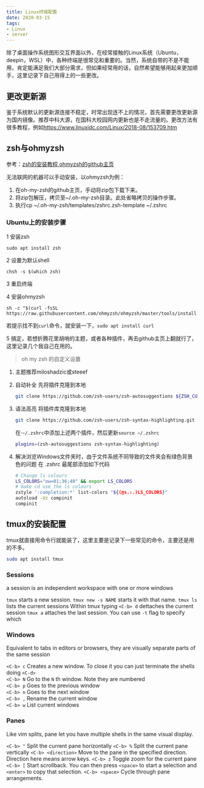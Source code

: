 ```yaml
---
title: Linux终端配置
date: 2020-03-15
tags: 
- Linux
- server
---
```


除了桌面操作系统图形交互界面以外，在经常接触的Linux系统（Ubuntu，deepin，WSL）中，各种终端是很常见和重要的。当然，系统自带的不是不能用，肯定能满足我们大部分需求，但如果经常用的话，自然希望能够用起来更加顺手，这里记录下自己用得上的一些更改。<!--more-->

## 更改更新源

鉴于系统默认的更新源连接不稳定，时常出现连不上的情况，首先需要更改更新源为国内镜像。推荐中科大源，在国科大校园网内更新也是不走流量的。更改方法有很多教程，例如<https://www.linuxidc.com/Linux/2018-08/153709.htm>

## zsh与ohmyzsh

参考：[zsh的安装教程](https://github.com/ohmyzsh/ohmyzsh/wiki/Installing-ZSH),[ohmyzsh的github主页](https://github.com/ohmyzsh/ohmyzsh)

无法联网的机器可以手动安装，以ohmyzsh为例：

1. 在oh-my-zsh的github主页，手动将zip包下载下来。
2. 将zip包解压，拷贝至~/.oh-my-zsh目录。此处省略拷贝的操作步骤。
3. 执行cp ~/.oh-my-zsh/templates/zshrc.zsh-template ~/.zshrc

### Ubuntu上的安装步骤

1 安装zsh

```shell
sudo apt install zsh
```

2 设置为默认shell

```shell
chsh -s $(which zsh)
```

3 重启终端

4 安装ohmyzsh

```shell
sh -c "$(curl -fsSL https://raw.githubusercontent.com/ohmyzsh/ohmyzsh/master/tools/install.sh)"
```

若提示找不到`curl`命令，就安装一下，`sudo apt install curl`

5 搞定，若想折腾花里胡哨的主题，或者各种插件，再去github主页上翻就行了，这里记录几个我自己在用的。

> oh my zsh 的自定义设置

1. 主题推荐miloshadzic或steeef
2. 自动补全
   先将插件克隆到本地

   ```bash
   git clone https://github.com/zsh-users/zsh-autosuggestions ${ZSH_CUSTOM:-~/.oh-my-zsh/custom}/plugins/zsh-autosuggestions
   ```

3. 语法高亮
   将插件库克隆到本地

   ```bash
   git clone https://github.com/zsh-users/zsh-syntax-highlighting.git ${ZSH_CUSTOM:-~/.oh-my-zsh/custom}/plugins/zsh-syntax-highlighting
   ```

   在·`~/.zshrc`中添加上述两个插件，然后更新`source ~/.zshrc`

   ```bash
   plugins=(zsh-autosuggestions zsh-syntax-highlighting)
   ```

4. 解决浏览Windows文件夹时，由于文件系统不同导致的文件夹会有绿色背景色的问题
   在 .zshrc 最尾部添加如下代码

   ```bash
   # Change ls colours
   LS_COLORS="ow=01;36;40" && export LS_COLORS
   # make cd use the ls colours
   zstyle ':completion:*' list-colors "${(@s.:.)LS_COLORS}"
   autoload -Uz compinit
   compinit
   ```

## tmux的安装配置

tmux就直接用命令行就能装了，这里主要是记录下一些常见的命令，主要还是用的不多。

```bash
sudo apt install tmux
```

### Sessions

a session is an independent workspace with one or more windows

`tmux` starts a new session.
`tmux new -s NAME` starts it with that name.
`tmux ls` lists the current sessions
Within tmux typing `<C-b> d` dettaches the current session
`tmux a` attaches the last session. You can use `-t` flag to specify which

### Windows

Equivalent to tabs in editors or browsers, they are visually separate parts of the same session

`<C-b> c` Creates a new window. To close it you can just terminate the shells doing `<C-d>`  
`<C-b> N` Go to the `N` th window. Note they are numbered  
`<C-b> p` Goes to the previous window  
`<C-b> n` Goes to the next window  
`<C-b> ,` Rename the current window  
`<C-b> w` List current windows  

### Panes

Like vim splits, pane let you have multiple shells in the same visual display.

`<C-b> "` Split the current pane horizontally
`<C-b> %` Split the current pane vertically
`<C-b> <direction>` Move to the pane in the specified direction. Direction here means arrow keys.
`<C-b> z` Toggle zoom for the current pane
`<C-b> [` Start scrollback. You can then press `<space>` to start a selection and `<enter>` to copy that selection.
`<C-b> <space>` Cycle through pane arrangements.
